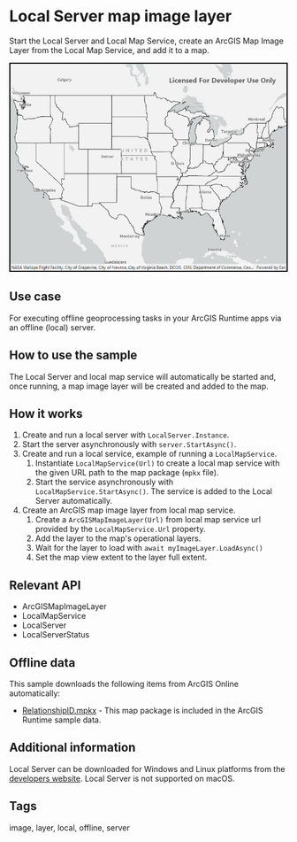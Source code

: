 # Local Server map image layer

Start the Local Server and Local Map Service, create an ArcGIS Map Image Layer from the Local Map Service, and add it to a map.

![Image of local server map image layer](LocalServerMapImageLayer.jpg)

## Use case

For executing offline geoprocessing tasks in your ArcGIS Runtime apps via an offline (local) server.

## How to use the sample

The Local Server and local map service will automatically be started and, once running, a map image layer will be created and added to the map.

## How it works

1. Create and run a local server with `LocalServer.Instance`.
2. Start the server asynchronously with `server.StartAsync()`.
3. Create and run a local service, example of running a `LocalMapService`.
    1. Instantiate `LocalMapService(Url)` to create a local map service with the given URL path to the map package (`mpkx` file).
    2. Start the service asynchronously with `LocalMapService.StartAsync()`. The service is added to the Local Server automatically.
4. Create an ArcGIS map image layer from local map service.
   1. Create a `ArcGISMapImageLayer(Url)` from local map service url provided by the `LocalMapService.Url` property.
   2. Add the layer to the map's operational layers. 
   3. Wait for the layer to load with `await myImageLayer.LoadAsync()`
   4. Set the map view extent to the layer full extent.

## Relevant API

* ArcGISMapImageLayer
* LocalMapService
* LocalServer
* LocalServerStatus

## Offline data

This sample downloads the following items from ArcGIS Online automatically:

* [RelationshipID.mpkx](https://www.arcgis.com/home/item.html?id=85c34847bbe1402fa115a1b9b87561ce) - This map package is included in the ArcGIS Runtime sample data.

## Additional information

Local Server can be downloaded for Windows and Linux platforms from the [developers website](https://developers.arcgis.com/downloads/apis-and-sdks?product=local-server#arcgis-runtime-local-server). Local Server is not supported on macOS.

## Tags

image, layer, local, offline, server
